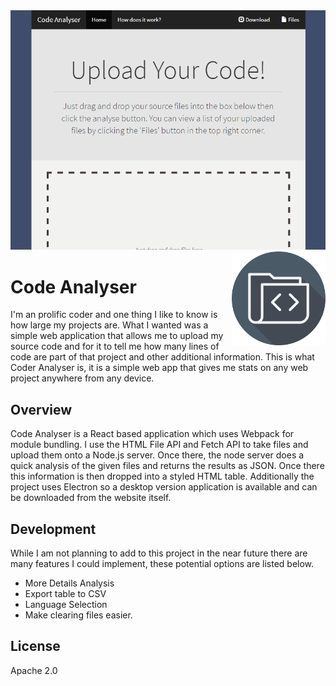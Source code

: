 
<img src='preview.gif' />

<img src='icon.png' width='150' height='150' align='right' />

# Code Analyser

I'm an prolific coder and one thing I like to know is how large my projects are. What I wanted was a simple web application that allows me to upload my source code and for it to tell me how many lines of code are part of that project and other additional information. This is what Coder Analyser is, it is a simple web app that gives me stats on any web project anywhere from any device.

## Overview

Code Analyser is a React based application which uses Webpack for module bundling. I use the HTML File API and Fetch API to take files and upload them onto a Node.js server. Once there, the node server does a quick analysis of the given files and returns the results as JSON. Once there this information is then dropped into a styled HTML table. Additionally the project uses Electron so a desktop version application is available and can be downloaded from the website itself. 

## Development

While I am not planning to add to this project in the near future there are many features I could implement, these potential options are listed below.

* More Details Analysis
* Export table to CSV
* Language Selection
* Make clearing files easier.

## License

Apache 2.0